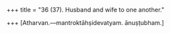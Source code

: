 +++
title = "36 (37). Husband and wife to one another."

+++
[Atharvan.—mantroktāhṣidevatyam. ānuṣṭubham.]
